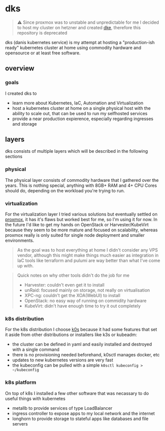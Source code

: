 # dks

> ⚠️ Since proxmox was to unstable and unpredictable for me I decided to host my cluster on hetzner and created [dke](https://github.com/danielr1996/dke), therefore this repository is deprecated

dks (danis kubernetes service) is my attempt at hosting a "production-ish ready" kubernetes cluster at home using commodity hardware and opensource or at least free software.

## overview
### goals
I created dks to 
- learn more about Kubernetes, IaC, Automation and Virtualization
- host a kubernetes cluster at home on a single physical host with the ability to scale out, that can be used to run my selfhosted services
- provide a near production expierence, especially regarding ingresses and storage

## layers
dks consists of multiple layers which will be described in the following sections

### physical
The physical layer consists of commodity hardware that I gathered over the years. 
This is nothing special, anything with 8GB+ RAM and 4+ CPU Cores should do, depending on the workload you're trying to run. 

### virtualization
For the virtualization layer I tried various solutions but eventually settled on [proxmox](https://www.proxmox.com/de/), it has it's flaws but worked best for me, so I'm using it for now.
In the future I'd like to get my hands on OpenStack or Harvester/KubeVirt because they seem to be more mature and focused on scalability, whereas proxmox really is only suited for single node deployment and smaller environments.

> As the goal was to host everything at home I didn't consider any VPS vendor, although this might make things much easier as integration in IaC tools like terraform and pulumi are way better than what I've come up with.

> Quick notes on why other tools didn't do the job for me
>
> * Harvester: couldn't even get it to install
> * unRaid: focused mainly on storage, not really on virtualisation
> * XPC-ng: couldn't get the XOA(WebUI) to install
> * OpenStack: no easy way of running on commidity hardware
> * KubeVirt: didn't have enough time to try it out completely

### k8s distribution

For the k8s distribution I choose [k0s](https://docs.k0sproject.io) because it had some features that set it aside from other distributions or installers like k3s or kubeadm:
* the cluster can be defined in yaml and easily installed and destroyed with a single command
* there is no provisioning needed beforehand, k0sctl manages docker, etc
* updates to new kubernetes versions are very fast
* the kubeconfig can be pulled with a simple `k0sctl kubeconfig > ~/kubeconfig` 

### k8s platform

On top of k8s I installed a few other software that was necassary to do useful things with kubernetes

- metallb to provide services of type LoadBalancer
- ingress controller to expose apps to my local network and the internet
- longhorn to provide storage to stateful apps like databases and file servers
